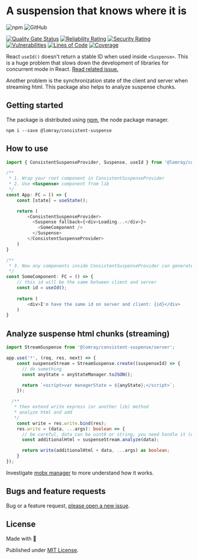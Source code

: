 # A suspension that knows where it is

![npm](https://img.shields.io/npm/v/@lomray/consistent-suspense)
![GitHub](https://img.shields.io/github/license/Lomray-Software/consistent-suspense)

[![Quality Gate Status](https://sonarcloud.io/api/project_badges/measure?project=consistent-suspense&metric=alert_status)](https://sonarcloud.io/summary/new_code?id=consistent-suspense)
[![Reliability Rating](https://sonarcloud.io/api/project_badges/measure?project=consistent-suspense&metric=reliability_rating)](https://sonarcloud.io/summary/new_code?id=consistent-suspense)
[![Security Rating](https://sonarcloud.io/api/project_badges/measure?project=consistent-suspense&metric=security_rating)](https://sonarcloud.io/summary/new_code?id=consistent-suspense)
[![Vulnerabilities](https://sonarcloud.io/api/project_badges/measure?project=consistent-suspense&metric=vulnerabilities)](https://sonarcloud.io/summary/new_code?id=consistent-suspense)
[![Lines of Code](https://sonarcloud.io/api/project_badges/measure?project=consistent-suspense&metric=ncloc)](https://sonarcloud.io/summary/new_code?id=consistent-suspense)
[![Coverage](https://sonarcloud.io/api/project_badges/measure?project=consistent-suspense&metric=coverage)](https://sonarcloud.io/summary/new_code?id=consistent-suspense)

React `useId()` doesn't return a stable ID when used inside `<Suspense>`. This is a huge problem that slows down the development of libraries for concurrent mode in React. [Read related issue.](https://github.com/facebook/react/issues/24669)

Another problem is the synchronization state of the client and server when streaming html. This package also helps to analyze suspense chunks.

## Getting started

The package is distributed using [npm](https://www.npmjs.com/), the node package manager.

```
npm i --save @lomray/consistent-suspense
```

## How to use
```typescript jsx
import { ConsistentSuspenseProvider, Suspense, useId } from '@lomray/consistent-suspense';

/**
 * 1. Wrap your root component in ConsistentSuspenseProvider
 * 2. Use <Suspense> component from lib
 */
const App: FC = () => {
    const [state] = useState();

    return (
        <ConsistentSuspenseProvider>
          <Suspense fallback={<div>Loading...</div>}>
            <SomeComponent />
          </Suspense>
        </ConsistentSuspenseProvider>
    )
}

/**
 * 3. Now any components inside ConsistentSuspenseProvider can generate consistent id's
 */
const SomeComponent: FC = () => {
    // this id will be the same between client and server
    const id = useId();
    
    return (
        <div>I'm have the same id on server and client: {id}</div>
    )
}
```

## Analyze suspense html chunks (streaming)
```typescript jsx
import StreamSuspense from '@lomray/consistent-suspense/server';

app.use('*', (req, res, next) => {
    const suspenseStream = StreamSuspense.create((suspenseId) => {
      // do something
      const anyState = anyStateManager.toJSON();

      return `<script>var managerState = ${anyState};</script>`;
    });

  /**
   * then extend write express (or another lib) method
   * analyze html and add 
   */
    const write = res.write.bind(res);
    res.write = (data, ...args): boolean => {
      // be careful, data can be uint8 or string, you need handle it (use Buffer)
      const additionalHtml = suspenseStream.analyze(data);

      return write(additionalHtml + data, ...args) as boolean;
    }
});
```
Investigate [mobx manager](https://github.com/Lomray-Software/react-mobx-manager/blob/staging/src/with-stores.tsx#L28) to more understand how it works.

## Bugs and feature requests

Bug or a feature request, [please open a new issue](https://github.com/Lomray-Software/consistent-suspense/issues/new).

## License
Made with 💚

Published under [MIT License](./LICENSE).
